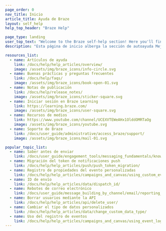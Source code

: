```yaml
---
page_order: 0
nav_title: Inicio
article_title: Ayuda de Braze
layout: self_help
help_top_header: "Braze Help"

page_type: landing
user_top_text: "Welcome to the Braze self-help section! Here you'll find a variety of help articles that can help you troubleshoot issues you may encounter. You can also learn more about the best practices to communicate with and reach your users."
description: "Esta página de inicio alberga la sección de autoayuda Mejor. Aquí puedes encontrar diversos artículos de ayuda, buenas prácticas y preguntas frecuentes, notas de la versión, recursos multimedia y mucho más."

resources_list:
  - name: Artículos de ayuda
    link: /docs/help/help_articles/overview/
    image: /assets/img/braze_icons/info-circle.svg
  - name: Buenas prácticas y preguntas frecuentes
    link: /docs/help/faqs/
    image: /assets/img/braze_icons/book-open-01.svg
  - name: Notas de publicación
    link: /docs/help/release_notes/
    image: /assets/img/braze_icons/sticker-square.svg
  - name: Iniciar sesión en Braze Learning
    link: https://learning.braze.com/
    image: /assets/img/braze_icons/user-square.svg
  - name: Recursos de medios
    link: https://www.youtube.com/channel/UCEXVTEWeAHx1OlddOMRTaOg
    image: /assets/img/braze_icons/youtube.svg
  - name: Soporte de Braze
    link: /docs/user_guide/administrative/access_braze/support/
    image: /assets/img/braze_icons/mail-01.svg

popular_topic_list:
  - name: Saber antes de enviar
    link: /docs/user_guide/engagement_tools/messaging_fundamentals/know_before_send/
  - name: Migración del token de notificaciones push
    link: /docs/help/help_articles/push/push_token_migration/
  - name: Registro de propiedades del evento personalizadas
    link: /docs/help/help_articles/campaigns_and_canvas/using_custom_event_properties/
  - name: ID de envío
    link: /docs/help/help_articles/data/dispatch_id/
  - name: Rebotes de correo electrónico
    link: /docs/user_guide/message_building_by_channel/email/reporting_and_analytics/email_reporting/
  - name: Borrar usuarios mediante la API
    link: /docs/help/help_articles/api/delete_user/
  - name: Cambiar el tipo de datos personalizados
    link: /docs/help/help_articles/data/change_custom_data_type/
  - name: Uso del registro de eventos
    link: /docs/help/help_articles/campaigns_and_canvas/using_event_logging/ 
---
```



